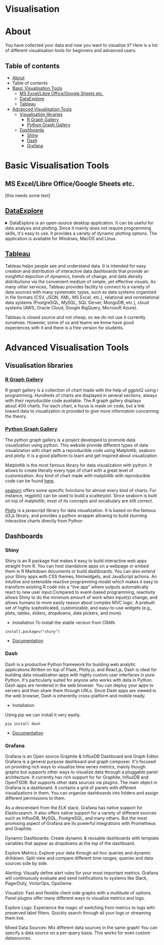 # Visualisation

# About
You have collected your data and now you want to visualize it? Here is a list of different visualisation tools for beginners and advanced users.

## Table of contents

- [About](#about)
- Table of contents 
- [Basic Visualisation Tools](#basic-visualisation-tools)
   - [MS Excel/Libre Office/Google Sheets etc.](#msexcel)
   - [DataExplore](#dataexplore)
   - [Tableau](#tableau)
- [Advanced Visualisation Tools](#advanced-visualisation-tools)
   - [Visualisation libraries](#visualisation-libraries)
      - [R Graph Gallery](#r-graph-gallery)
      - [Python Graph Gallery](#python-graph-gallery)
   - [Dashboards](#dashboards)
      - [Shiny](#shiny)
      - [Dash](#dash)
      - [Grafana](#grafana)

# Basic Visualisation Tools

## <a id="msexcel"></a>MS Excel/Libre Office/Google Sheets etc.

[this needs some text]

## [DataExplore](https://snapcraft.io/dataexplore)
<details>
<summary>DataExplore is an open-source desktop application. It can be useful for data analysis and plotting. Since it mainly does not require programming skills, it's easy to use. It provides a variety of dynamic plotting options. The application is available for Windows, MacOS and Linux.</summary>

### Pros

- Open-source
- Easy to use for non-programmers
- Option for different dynamic plots
- Versatile toolbox for data analysis
- Multiplatform support

### Download and Documentations

- [GitHub](https://dmnfarrell.github.io/pandastable/)
- [Download](https://www.nongnu.org/dataexplorer/download.html) 
- [Source Code](http://download.savannah.gnu.org/releases/dataexplorer/dataexplorer-3.5.0-src.tar.gz)
- [Official documentation](https://pandastable.readthedocs.io/en/latest/dataexplore.html#purpose-of-the-program)
- [Example Projects](http://dmnfarrell.github.io/dataexplore/titanic-example)

### Tutorial

- Video[ Tutorial](https://www.youtube.com/watch?v=Ss0QIFywt74)
- Code[ example](https://pandastable.readthedocs.io/en/latest/examples.html)

</details>

## [Tableau](https://www.tableau.com/academic/students)

Tableau helps people see and understand data. It is intended for easy creation and distribution of interactive data dashboards that provide an insightful depiction of dynamics, trends of change, and data density distributions via the convenient medium of simple, yet effective visuals.
As many other services, Tableau provides facility to connect to a variety of data sources with many systematic types, such as data systems organized in file formats (CSV, JSON, XML, MS Excel, etc.), relational and nonrelational data systems (PostgreSQL, MySQL, SQL Server, MongoDB, etc.), cloud systems (AWS, Oracle Cloud, Google BigQuery, Microsoft Azure).

Tableau is closed source and not cheap, so we do not use it currently ourselves. However, some of us and teams we know have good experiences with it and there is a free version for students.

# Advanced Visualisation Tools

## Visualisation libraries

### [R Graph Gallery](https://www.r-graph-gallery.com/ggplot2-package.html)

R graph gallery is  a collection of chart made with the help of ggplot2 using r programming. Hundreds of charts are displayed in several sections, always with their reproducible code available. The R graph gallery displays about 400 charts. For each chart, a focus is made on code, but a link toward data to visualization is provided to give more information concerning the theory.


### [Python Graph Gallery](https://www.python-graph-gallery.com/)

The python graph gallery is a project developed to promote data visualization using python. This website provide different types of data visualization with chart with a reproducible code using  Matplotlib, seaborn and plotly. It is a good platform to learn and get inspired about visualization

Matplotlib is the most famous library for data visualization with python. It allows to create literally every type of chart with a great level of customization. Any kind of chart made with matplotlib with reproducible code can be found [here](https://www.python-graph-gallery.com/matplotlib/). 

[seaborn](https://www.python-graph-gallery.com/seaborn/) offers some specific functions for almost every kind of charts. For instance, regplot() can be used to build a scatterplot.
Since seaborn is built on top of matplotlib, most of its concepts and vocabulary are still correct.

[Plotly](https://www.python-graph-gallery.com/plotly/) is a javascript library for data visualization. It is based on the famous d3.js library, and provides a python wrapper allowing to build stunning interactive charts directly from Python

## Dashboards

### Shiny

Shiny is an R package that makes it easy to build interactive web apps straight from R. You can host standalone apps on a webpage or embed them in R Markdown documents or build dashboards. You can also extend your Shiny apps with CSS themes, htmlwidgets, and JavaScript actions.
An intuitive and extensible reactive programming model which makes it easy to transform existing R code into a "live app" where outputs automatically react to new user input.Compared to event-based programming, reactivity allows Shiny to do the minimum amount of work when input(s) change, and allows humans to more easily reason about complex MVC logic.
A prebuilt set of highly sophisticated, customizable, and easy-to-use widgets (e.g., plots, tables, sliders, dropdowns, date pickers, and more).


* Installation
To install the stable version from CRAN: 
```
install.packages("shiny")
```

* [Documentation](https://www.rdocumentation.org/packages/shiny/versions/1.6.0)

### Dash

Dash is a productive Python framework for building web analytic applications.Written on top of Flask, Plotly.js, and React.js, Dash is ideal for building data visualization apps with highly custom user interfaces in pure Python. It's particularly suited for anyone who works with data in Python. Dash apps are rendered in the web browser. You can deploy your apps to servers and then share them through URLs. Since Dash apps are viewed in the web browser, Dash is inherently cross-platform and mobile ready.

* Installation 

Using pip we can install it very easily.

```
pip install dash

```

* [Documentation](https://dash.plotly.com/)

### Grafana

Grafana is  an Open source Graphite & InfluxDB Dashboard and Graph Editor. Grafana is a general purpose dashboard and graph composer. It's focused on providing rich ways to visualize time series metrics, mainly though graphs but supports other ways to visualize data through a pluggable panel architecture. It currently has rich support for for Graphite, InfluxDB and OpenTSDB. But supports other data sources via plugins. The main object in Grafana is a dashboard. It contains a grid of panels with different visualizations in them. You can organize dashboards into folders and assign different permissions to them.

As a descendant from the ELK stack, Grafana has native support for Elasticsearch. It also offers native support for a variety of different sources such as InfluxDB, MySQL, PostgreSQL, and many others. But the most promising aspect of Grafana are its powerful integrations with Prometheus and Graphite.

Dynamic Dashboards: Create dynamic & reusable dashboards with template variables that appear as dropdowns at the top of the dashboard.

Explore Metrics: Explore your data through ad-hoc queries and dynamic drilldown. Split view and compare different time ranges, queries and data sources side by side.

Alerting: Visually define alert rules for your most important metrics. Grafana will continuously evaluate and send notifications to systems like Slack, PagerDuty, VictorOps, OpsGenie.

Visualize: Fast and flexible client side graphs with a multitude of options. Panel plugins offer many different ways to visualize metrics and logs.

Explore Logs: Experience the magic of switching from metrics to logs with preserved label filters. Quickly search through all your logs or streaming them live.

Mixed Data Sources: Mix different data sources in the same graph! You can specify a data source on a per-query basis. This works for even custom datasources.